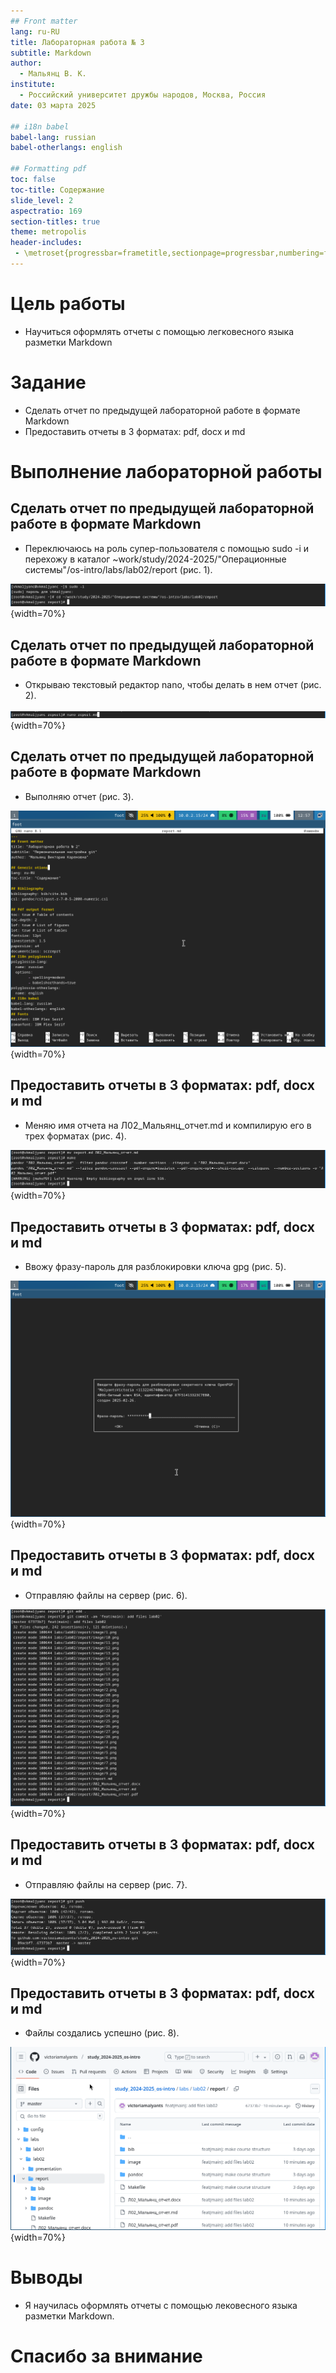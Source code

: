 ```yaml
---
## Front matter
lang: ru-RU
title: Лабораторная работа № 3
subtitle: Markdown
author:
  - Мальянц В. К.
institute:
  - Российский университет дружбы народов, Москва, Россия
date: 03 марта 2025

## i18n babel
babel-lang: russian
babel-otherlangs: english

## Formatting pdf
toc: false
toc-title: Содержание
slide_level: 2
aspectratio: 169
section-titles: true
theme: metropolis
header-includes:
 - \metroset{progressbar=frametitle,sectionpage=progressbar,numbering=fraction}
---
```


# Цель работы

- Научиться оформлять отчеты с помощью легковесного языка разметки Markdown

# Задание

- Сделать отчет по предыдущей лабораторной работе в формате Markdown
- Предоставить отчеты в 3 форматах: pdf, docx и md

# Выполнение лабораторной работы
## Сделать отчет по предыдущей лабораторной работе в формате Markdown
- Переключаюсь на роль супер-пользователя с помощью sudo -i и перехожу в каталог ~work/study/2024-2025/"Операционные системы"/os-intro/labs/lab02/report (рис. 1).

![Переключение на роль супер-пользвателя и переход в нужный каталог](image/1.png){width=70%}

## Сделать отчет по предыдущей лабораторной работе в формате Markdown

- Открываю текстовый редактор nano, чтобы делать в нем отчет (рис. 2).

![Открытие nano](image/2.png){width=70%}

## Сделать отчет по предыдущей лабораторной работе в формате Markdown

- Выполняю отчет (рис. 3).

![Выполнение отчета](image/3.png){width=70%}

## Предоставить отчеты в 3 форматах: pdf, docx и md 

- Меняю имя отчета на Л02_Мальянц_отчет.md и компилирую его в трех форматах (рис. 4).

![Компиляция отчета](image/4.png){width=70%}

## Предоставить отчеты в 3 форматах: pdf, docx и md 

- Ввожу фразу-пароль для разблокировки ключа gpg (рис. 5).

![Фраза-пароль](image/5.png){width=70%}

## Предоставить отчеты в 3 форматах: pdf, docx и md 

- Отправляю файлы на сервер (рис. 6).

![Отправка файлов на сервер](image/6.png){width=70%}

## Предоставить отчеты в 3 форматах: pdf, docx и md 

- Отправляю файлы на сервер (рис. 7}.

![Отправка файлов на сервер](image/7.png){width=70%}

## Предоставить отчеты в 3 форматах: pdf, docx и md 

- Файлы создались успешно (рис. 8).

![Файлы в GitHub](image/8.png){width=70%}

# Выводы

- Я научилась оформлять отчеты с помощью лековесного языка разметки Markdown.

# Спасибо за внимание
